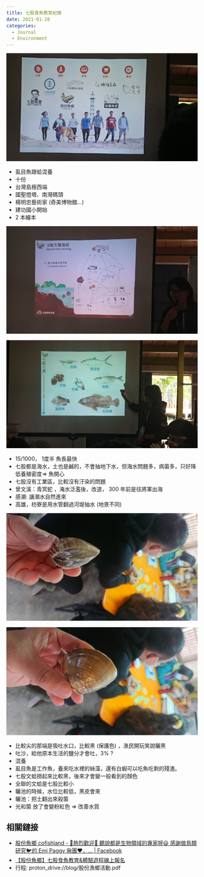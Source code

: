 ```yaml
---
title: 七股食魚教育紀錄
date: 2021-01-28
categories:
  - Journal
  - Environment
---
```


![股份漁鄉](../../assets/blog/qigu-clam/CkqCxI2X.jpeg)

- 虱目魚跟蛤混養
- 十份
- 台灣島極西端
- 國聖燈塔、南灣碼頭
- 楊明忠藝術家 (奇美博物館…)
- 建功國小開始
- 2 本繪本

![股份漁鄉](../../assets/blog/qigu-clam/_7fOClnR.jpeg)

![股份漁鄉](../../assets/blog/qigu-clam/O4k2VPj5.jpeg)

- 15/1000， 1度半 魚長最快
- 七股都是海水，土也是鹹的，不會抽地下水，但海水問題多，病菌多，只好降低養殖密度=> 魚開心
- 七股沒有工業區，比較沒有汙染的問題
- 曾文溪：青冥蛇 ，淹水泛濫後，改道， 300 年前是往將軍出海
- 感潮: 讓潮水自然進來
- 高雄，枋寮是用水管翻過河堤抽水 (地景不同)

![七股文蛤](../../assets/blog/qigu-clam/aqGaEtGP.jpeg)

![七股文蛤](../../assets/blog/qigu-clam/Ho1_vfLh.jpeg)

- 比較尖的那端是吸吐水口，比較黑 (保護色) ，漁民開玩笑說曬黑
- 吐沙，給他原本生活的鹽分才會吐，3% ?
- 混養
- 虱目魚是工作魚，養來吃水裡的絲藻，還有白蝦可以吃魚吃剩的殘渣。
- 七股文蛤撈起來比較黑，後來才會變一般看到的顏色
- 全聯的文蛤是七股比較小
- 曬池的時候，水位比較低，黑皮會來
- 曬池：把土翻出來殺箘
- 光和箘 放了會變粉紅色 => 改善水質

## 相關鏈接

- [股份魚鄉 cofishland - 👏熱烈歡迎👏 聽說都是生物領域的專家呀😃 感謝做鳥類研究🐦的 Emi Paggy 揪團❤️，... | Facebook](https://www.facebook.com/coFishland/posts/pfbid0BqZ9Wi52QiyrArv1guEGiMsWmSQsBTeHPaWzNa7WH5dFQjmGKgibXHeuJBG4vDwjl)
- [【股份魚鄉】七股食魚教育&體驗遊程線上報名](http://cofishland.com.tw/onlineOrder/tour/)
- 行程: proton_drive://blog/股份漁鄉活動.pdf
